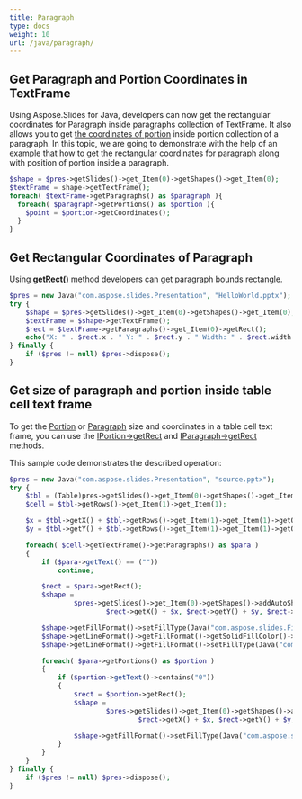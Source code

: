 ```yaml
---
title: Paragraph
type: docs
weight: 10
url: /java/paragraph/
---
```



## Get Paragraph and Portion Coordinates in TextFrame ##
Using Aspose.Slides for Java, developers can now get the rectangular coordinates for Paragraph inside paragraphs collection of TextFrame. It also allows you to get [the coordinates of portion](https://apireference.aspose.com/slides/java/com.aspose.slides/IPortion#getCoordinates--) inside portion collection of a paragraph. In this topic, we are going to demonstrate with the help of an example that how to get the rectangular coordinates for paragraph along with position of portion inside a paragraph.

```php
$shape = $pres->getSlides()->get_Item(0)->getShapes()->get_Item(0);
$textFrame = shape->getTextFrame();
foreach( $textFrame->getParagraphs() as $paragraph ){
  foreach( $paragraph->getPortions() as $portion ){
    $point = $portion->getCoordinates();
  }
}
```


## **Get Rectangular Coordinates of Paragraph**
Using [**getRect()**](https://apireference.aspose.com/slides/java/com.aspose.slides/IParagraph#getRect--) method developers can get paragraph bounds rectangle.

```php
$pres = new Java("com.aspose.slides.Presentation", "HelloWorld.pptx");
try {
    $shape = $pres->getSlides()->get_Item(0)->getShapes()->get_Item(0);
    $textFrame = $shape->getTextFrame();
    $rect = $textFrame->getParagraphs()->get_Item(0)->getRect();
    echo("X: " . $rect.x . " Y: " . $rect.y . " Width: " . $rect.width . " Height: " . $rect.height);
} finally {
    if ($pres != null) $pres->dispose();
}
```

## **Get size of paragraph and portion inside table cell text frame** ##

To get the [Portion](https://apireference.aspose.com/slides/java/com.aspose.slides/Portion) or [Paragraph](https://apireference.aspose.com/slides/java/com.aspose.slides/Paragraph) size and coordinates in a table cell text frame, you can use the [IPortion->getRect](https://apireference.aspose.com/slides/java/com.aspose.slides/IPortion#getRect--) and [IParagraph->getRect](https://apireference.aspose.com/slides/java/com.aspose.slides/IParagraph#getRect--) methods.

This sample code demonstrates the described operation:

```php
$pres = new Java("com.aspose.slides.Presentation", "source.pptx");
try {
    $tbl = (Table)pres->getSlides()->get_Item(0)->getShapes()->get_Item(0);
    $cell = $tbl->getRows()->get_Item(1)->get_Item(1);

    $x = $tbl->getX() + $tbl->getRows()->get_Item(1)->get_Item(1)->getOffsetX();
    $y = $tbl->getY() + $tbl->getRows()->get_Item(1)->get_Item(1)->getOffsetY();

    foreach( $cell->getTextFrame()->getParagraphs() as $para )
    {
        if ($para->getText() == (""))
            continue;

        $rect = $para->getRect();
        $shape =
                $pres->getSlides()->get_Item(0)->getShapes()->addAutoShape(Java("com.aspose.slides.ShapeType")->Rectangle,
                        $rect->getX() + $x, $rect->getY() + $y, $rect->getWidth(), $rect->getHeight());

        $shape->getFillFormat()->setFillType(Java("com.aspose.slides.FillType")->NoFill);
        $shape->getLineFormat()->getFillFormat()->getSolidFillColor()->setColor(Java("java.awt.Color")->YELLOW);
        $shape->getLineFormat()->getFillFormat()->setFillType(Java("com.aspose.slides.FillType")->Solid);

        foreach( $para->getPortions() as $portion )
        {
            if ($portion->getText()->contains("0"))
            {
                $rect = $portion->getRect();
                $shape =
                        $pres->getSlides()->get_Item(0)->getShapes()->addAutoShape(Java("com.aspose.slides.ShapeType")->Rectangle,
                                $rect->getX() + $x, $rect->getY() + $y, $rect->getWidth(), $rect->getHeight());

                $shape->getFillFormat()->setFillType(Java("com.aspose.slides.FillType")->NoFill);
            }
        }
    }
} finally {
    if ($pres != null) $pres->dispose();
}
```
